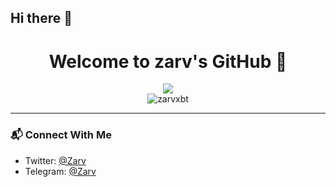 ## Hi there 👋 <h1 align="center">Welcome to zarv's GitHub 👋</h1>

<p align="center">
  <a href="https://x.com/zarvxbt">
    <img src="https://img.shields.io/badge/Follow-%40zarvxbt-black?style=for-the-badge&logo=github" />
  </a>
  <br />
  <img src="https://komarev.com/ghpvc/?username=zarvxbt&label=Profile%20views&color=brightgreen&style=flat" alt="zarvxbt" />
</p>


---

### 📬 Connect With Me

- Twitter: [@Zarv](https://twitter.com/zarvxbt)  
- Telegram: [@Zarv](https://t.me/zarvxbt)

<!--
**zarvxbt/zarvxbt** is a ✨ _special_ ✨ repository because its `README.md` (this file) appears on your GitHub profile.

Here are some ideas to get you started:

- 🔭 I’m currently working on ...
- 🌱 I’m currently learning ...
- 👯 I’m looking to collaborate on ...
- 🤔 I’m looking for help with ...
- 💬 Ask me about ...
- 📫 How to reach me: ...
- 😄 Pronouns: ...
- ⚡ Fun fact: ...
-->
